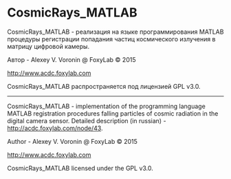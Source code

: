 ﻿# CosmicRays_MATLAB
CosmicRays_MATLAB - реализация на языке программирования MATLAB процедуры регистрации попадания частиц космического излучения в матрицу цифровой камеры.

Автор - Alexey V. Voronin @ FoxyLab © 2015

http://www.acdc.foxylab.com

CosmicRays_MATLAB распространяется под лицензией GPL v3.0.

-----------------------------------------------------------------------------------------------------------------------

CosmicRays_MATLAB - implementation of the programming language MATLAB registration procedures falling particles of cosmic radiation in the digital camera sensor. Detailed description (in russian) - http://acdc.foxylab.com/node/43.

Author - Alexey V. Voronin @ FoxyLab © 2015

http://www.acdc.foxylab.com

CosmicRays_MATLAB licensed under the GPL v3.0.

